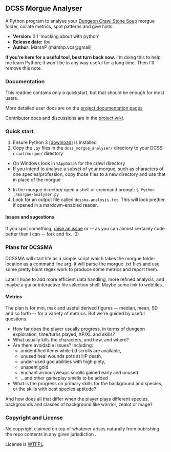 ## DCSS Morgue Analyser 

A Python program to analyse your [Dungeon Crawl Stone Soup](https://github.com/crawl/crawl) morgue folder, collate metrics, spot patterns and give hints.

* **Version:** 0.1 'mucking about with python'
* **Release date:** tba
* **Author:** MarshP (marshp.vcs@gmail)

**If you're here for a useful tool, best turn back now.** I'm doing this to help me learn Python; it won't be in any way useful for a long time. Then I'll remove this note.

### Documentation

This readme contains only a quickstart, but that should be enough for most users. 

More detailed user docs are on the [project documentation pages](https://marshp.github.io/dcss-morgue-analyser/)

Contributor docs and discussions are in the [project wiki](https://github.com/MarshP/dcss-morgue-analyser/wiki).

### Quick start

1. Ensure Python 3 [(download)](https://www.python.org/downloads/) is installed
2. Copy the `.py` files in the `dcss_morgue_analyser/` directory to your DCSS `crawl/morgue/` directory
  * On Windows look in `%AppData%` for the crawl directory
  * If you intend to analyse a subset of your morgue, such as characters of one species/profession, copy those files to a new directory and use that in place of the morgue
3. In the morgue directory open a shell or command prompt: `$ Python ./morgue-analyser.py`
4. Look for an output file called `dcssma-analysis.txt`. This will look prettier if opened in a mardown-enabled reader.

#### Issues and sugestions ####

If you spot something, [raise an issue](https://github.com/MarshP/dcss-morgue-analyser/issues/new) or -- as you can almost certainly code better than I can -- fork and fix. :0)
### Plans for DCSSMA

DCSSMA will start life as a simple script which takes the morgue folder location as a command line arg. It will parse the morgue .txt files and use some pretty blunt regex work to produce some metrics and report them.

Later I hope to add more efficient data handling, more refined analysis, and maybe a gui or interactive file selection shell. Maybe some link to webtiles...

#### Metrics

The plan is for min, max and useful derived figures -- median, mean, SD and so forth -- for a variety of metrics. But we're guided by useful questions.

* How far does the player usually progress, in terms of dungeon exploration, time/turns played, XP/XL and skills?
* What usually kills the characters, and how, and where?
* Are there avoidable issues? Including:
  * unidentified items while i.d scrolls are available, 
  * unused heal wounds pots at HP death, 
  * under-used god abilities with high piety, 
  * unspent gold
  * enchant armour/weaps scrolls gained early and unused
  * ...and other gameplay smells to be added
* What is the progress on primary skills for the background and species, or the skills with best species aptitude?

And how does all that differ when the player plays different species, backgrounds and classes of background like warrior, zealot or mage?

### Copyright and License

No copyright claimed on top of whatever arises naturally from publishing the repo contents in any given jurisdiction .

License is [WTFPL](https://en.wikipedia.org/wiki/WTFPL).